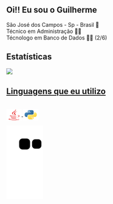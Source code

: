 ## Oi!! Eu sou o Guilherme
São José dos Campos - Sp - Brasil 🏡</br>
Técnico em Administração 👨‍🎓 </br>
Técnologo em Banco de Dados 🧑‍💻 (2/6) </br>

## Estatísticas
<div align="left">
  <a href="https://github.com/1SGuilherme">
  <img height="180em" src="https://github-readme-stats.vercel.app/api?username=1SGuilherme&show_icons=true&theme=tokyonight&include_all_commits=true&count_private=true"/>
  
</div>

## Linguagens que eu utilizo
<div style="display: inline_block"><br>
  <img align="center" alt="Rafa-Js" height="30" width="40" src="https://raw.githubusercontent.com/devicons/devicon/master/icons/java/java-plain.svg">
  <img align="center" alt="Rafa-Python" height="30" width="40" src="https://raw.githubusercontent.com/devicons/devicon/master/icons/python/python-original.svg">


![Snake animation](https://github.com/WallaceHS20/WallaceHS20/blob/output/github-contribution-grid-snake.svg)
